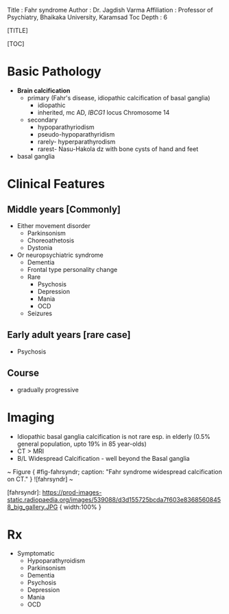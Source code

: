 Title         : Fahr syndrome
Author        : Dr. Jagdish Varma
Affiliation   : Professor of Psychiatry, Bhaikaka University, Karamsad
Toc Depth     : 6

[TITLE]

[TOC]

# Basic Pathology
- **Brain calcification**
	- primary (Fahr's disease, idiopathic calcification of basal ganglia)
		- idiopathic
		- inherited, mc AD, *IBCG1* locus Chromosome 14
	- secondary
		- hypoparathyriodism
		- pseudo-hypoparathyridism
		- rarely- hyperparathyrodism
		- rarest- Nasu-Hakola dz with bone cysts of hand and feet
- basal ganglia

# Clinical Features

## Middle years [Commonly]
- Either movement disorder
	- Parkinsonism
	- Choreoathetosis
	- Dystonia
- Or neuropsychiatric syndrome
	- Dementia
	- Frontal type personality change
	- Rare
		- Psychosis
		- Depression
		- Mania
		- OCD
	- Seizures

## Early adult years [rare case]
- Psychosis

## Course
- gradually progressive

# Imaging
- Idiopathic basal ganglia calcification is not rare esp. in elderly (0.5% general population, upto 19% in 85 year-olds)
- CT > MRI
- B/L Widespread Calcification - well beyond the Basal ganglia

~ Figure { #fig-fahrsyndr; caption: "Fahr syndrome widespread calcification on CT." }
![fahrsyndr]
~

[fahrsyndr]: https://prod-images-static.radiopaedia.org/images/539088/d3d155725bcda7f603e83685608458_big_gallery.JPG { width:100% }

# Rx
- Symptomatic
	- Hypoparathyroidism
	- Parkinsonism
	- Dementia
	- Psychosis
	- Depression
	- Mania
	- OCD
